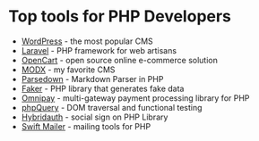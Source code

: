 # Top tools for PHP Developers

- [WordPress](https://github.com/wordpress/wordpress) - the most popular CMS
- [Laravel](https://github.com/laravel/laravel) - PHP framework for web artisans
- [OpenCart](https://github.com/opencart/opencart) - open source online e-commerce solution
- [MODX](https://github.com/modxcms/revolution) - my favorite CMS
- [Parsedown](https://github.com/erusev/parsedown) - Markdown Parser in PHP
- [Faker](https://github.com/fzaninotto/faker) - PHP library that generates fake data
- [Omnipay](https://github.com/thephpleague/omnipay) - multi-gateway payment processing library for PHP
- [phpQuery](https://github.com/punkave/phpquery) - DOM traversal and functional testing
- [Hybridauth](https://github.com/hybridauth/hybridauth) - social sign on PHP Library
- [Swift Mailer](https://github.com/swiftmailer/swiftmailer) - mailing tools for PHP
